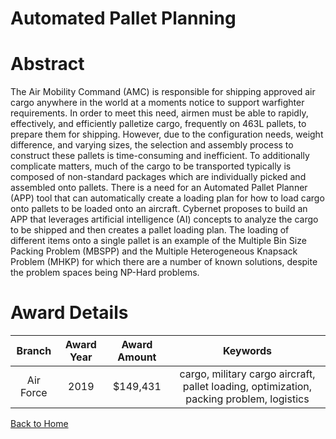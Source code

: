 
Automated Pallet Planning
=========================

# Abstract


The Air Mobility Command (AMC) is responsible for shipping approved air cargo anywhere in the world at a moments notice to support warfighter requirements. In order to meet this need, airmen must be able to rapidly, effectively, and efficiently palletize cargo, frequently on 463L pallets, to prepare them for shipping. However, due to the configuration needs, weight difference, and varying sizes, the selection and assembly process to construct these pallets is time-consuming and inefficient. To additionally complicate matters, much of the cargo to be transported typically is composed of non-standard packages which are individually picked and assembled onto pallets. There is a need for an Automated Pallet Planner (APP) tool that can automatically create a loading plan for how to load cargo onto pallets to be loaded onto an aircraft. Cybernet proposes to build an APP that leverages artificial intelligence (AI) concepts to analyze the cargo to be shipped and then creates a pallet loading plan. The loading of different items onto a single pallet is an example of the Multiple Bin Size Packing Problem (MBSPP) and the Multiple Heterogeneous Knapsack Problem (MHKP) for which there are a number of known solutions, despite the problem spaces being NP-Hard problems.  

# Award Details

|Branch|Award Year|Award Amount|Keywords|
| :---: | :---: | :---: | :---: |
|Air Force|2019|$149,431|cargo, military cargo aircraft, pallet loading, optimization, packing problem, logistics|
  
  


[Back to Home](https://github.com/chrischow/dod_sbir_awards)